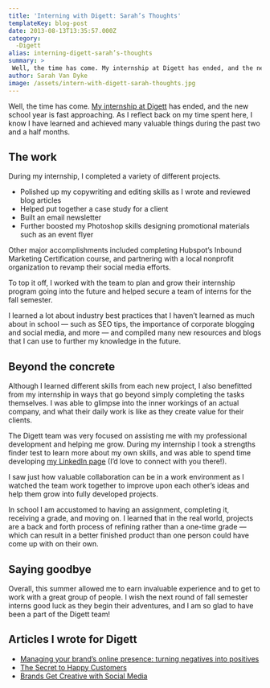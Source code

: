 ```yaml
---
title: 'Interning with Digett: Sarah’s Thoughts'
templateKey: blog-post
date: 2013-08-13T13:35:57.000Z
category: 
  -Digett
alias: interning-digett-sarah’s-thoughts
summary: > 
 Well, the time has come. My internship at Digett has ended, and the new school year is fast approaching. As I reflect back on my time spent here, I know I have learned and achieved many valuable things during the past two and a half months.
author: Sarah Van Dyke
image: /assets/intern-with-digett-sarah-thoughts.jpg
---
```


Well, the time has come. [My internship at Digett](/blog/06/04/2013/digett-brings-summer-marketing-intern) has ended, and the new school year is fast approaching. As I reflect back on my time spent here, I know I have learned and achieved many valuable things during the past two and a half months.

The work
--------

During my internship, I completed a variety of different projects.

*   Polished up my copywriting and editing skills as I wrote and reviewed blog articles
*   Helped put together a case study for a client
*   Built an email newsletter
*   Further boosted my Photoshop skills designing promotional materials such as an event flyer

Other major accomplishments included completing Hubspot’s Inbound Marketing Certification course, and partnering with a local nonprofit organization to revamp their social media efforts.

To top it off, I worked with the team to plan and grow their internship program going into the future and helped secure a team of interns for the fall semester. 

I learned a lot about industry best practices that I haven’t learned as much about in school — such as SEO tips, the importance of corporate blogging and social media, and more — and compiled many new resources and blogs that I can use to further my knowledge in the future.

Beyond the concrete
-------------------

Although I learned different skills from each new project, I also benefitted from my internship in ways that go beyond simply completing the tasks themselves. I was able to glimpse into the inner workings of an actual company, and what their daily work is like as they create value for their clients.

The Digett team was very focused on assisting me with my professional development and helping me grow. During my internship I took a strengths finder test to learn more about my own skills, and was able to spend time developing [my LinkedIn page](http://www.linkedin.com/pub/sarah-van-dyke/60/b72/913) (I’d love to connect with you there!).

I saw just how valuable collaboration can be in a work environment as I watched the team work together to improve upon each other’s ideas and help them grow into fully developed projects.

In school I am accustomed to having an assignment, completing it, receiving a grade, and moving on. I learned that in the real world, projects are a back and forth process of refining rather than a one-time grade — which can result in a better finished product than one person could have come up with on their own.

Saying goodbye
--------------

Overall, this summer allowed me to earn invaluable experience and to get to work with a great group of people. I wish the next round of fall semester interns good luck as they begin their adventures, and I am so glad to have been a part of the Digett team!

Articles I wrote for Digett
---------------------------

*   [Managing your brand’s online presence: turning negatives into positives](/insights/managing-your-brand’s-online-presence-turning-negatives-positives)
*   [The Secret to Happy Customers](/insights/secret-happy-customers)
*   [Brands Get Creative with Social Media](/insights/brands-get-creative-social-media)